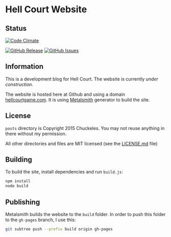# Hell Court Website

## Status

[![Code Climate](https://img.shields.io/codeclimate/github/chuckeles/hellcourtgame.com.svg?style=flat-square)](https://codeclimate.com/github/chuckeles/hellcourtgame.com)

[![GitHub Release](https://img.shields.io/github/release/chuckeles/hellcourtgame.com.svg?style=flat-square)](https://github.com/chuckeles/hellcourtgame.com/releases/latest)
[![GitHub Issues](https://img.shields.io/github/issues/chuckeles/hellcourtgame.com.svg?style=flat-square)](https://github.com/chuckeles/hellcourtgame.com/issues)

## Information

This is a development blog for Hell Court. The website is currently *under construction*.

The website is hosted here at Github and using a domain [hellcourtgame.com](http://hellcourtgame.com/). It is using [Metalsmith](http://www.metalsmith.io/) generator to build the site.

## License

`posts` directory is Copyright 2015 Chuckeles. You may not reuse anything in there without my permission.

All other directories and files are MIT licensed (see the [LICENSE.md](https://github.com/chuckeles/hellcourtgame.com/blob/master/LICENSE.md) file)

## Building

To build the site, install dependencies and run `build.js`:

```sh
npm install
node build
```

## Publishing

Metalsmith builds the website to the `build` folder. In order to push this folder to the `gh-pages` branch, I use this:

```sh
git subtree push --prefix build origin gh-pages
```

